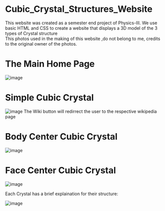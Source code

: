 # Cubic_Crystal_Structures_Website
This website was created as a semester end project of Physics-III. We use basic HTML and CSS to create a website that displays a 3D model of the 3 types of Crystal structure<br>
This photos used in the making of this website ,do not belong to me, credits to the original owner of  the photos.
# The Main Home Page

![image](https://github.com/MudithDShetty/Cubic_Crystal_Structures_Website/assets/128790888/04d44972-c48b-456e-a9a8-3d120138d2ae)

# Simple Cubic Crystal 

![image](https://github.com/MudithDShetty/Cubic_Crystal_Structures_Website/assets/128790888/a1748edf-bf69-4276-af7a-cacdfe90dd0b)
The Wiki button will redirrect the user to the respective wikipedia page

# Body Center Cubic Crystal
![image](https://github.com/MudithDShetty/Cubic_Crystal_Structures_Website/assets/128790888/e9fdd335-71ac-408f-869d-4d820f372148)

# Face Center Cubic Crystal

![image](https://github.com/MudithDShetty/Cubic_Crystal_Structures_Website/assets/128790888/76617686-9fae-4223-99ea-b0d8c85f6403)

Each Crystal has a brief explaination for their structure:

![image](https://github.com/MudithDShetty/Cubic_Crystal_Structures_Website/assets/128790888/6b28312d-c1d6-4b3f-991c-166c894632fd)

